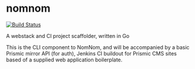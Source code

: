 nomnom
===
[![Build Status](https://travis-ci.org/KolibriDev/nomnom.nom.svg?branch=master)](https://travis-ci.org/KolibriDev/nomnom.nom)

A webstack and CI project scaffolder, written in Go

This is the CLI component to NomNom, and will be accompanied by a basic Prismic mirror API (for auth), Jenkins CI buildout for Prismic CMS sites based of a supplied web application boilerplate.
